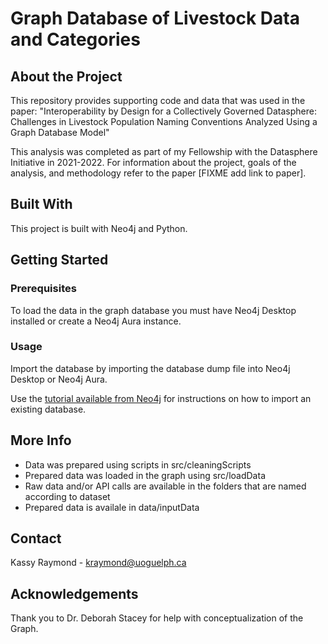# Graph Database of Livestock Data and Categories 

## About the Project 

This repository provides supporting code and data that was used in the paper: 
"Interoperability by Design for a Collectively Governed Datasphere: Challenges in Livestock Population Naming Conventions Analyzed Using a Graph Database Model"

This analysis was completed as part of my Fellowship with the Datasphere Initiative in 2021-2022. For information about the project, goals of the analysis, and methodology refer to the paper [FIXME add link to paper].

## Built With 

This project is built with Neo4j and Python.

## Getting Started 

### Prerequisites 

To load the data in the graph database you must have Neo4j Desktop installed or create a Neo4j Aura instance. 

### Usage 

Import the database by importing the database dump file into Neo4j Desktop or Neo4j Aura. 

Use the [tutorial available from Neo4j](https://neo4j.com/docs/aura/auradb/importing/import-database/) for instructions on how to import an existing database.

## More Info

* Data was prepared using scripts in src/cleaningScripts
* Prepared data was loaded in the graph using src/loadData
* Raw data and/or API calls are available in the folders that are named according to dataset 
* Prepared data is availale in data/inputData

## Contact

Kassy Raymond - kraymond@uoguelph.ca

## Acknowledgements

Thank you to Dr. Deborah Stacey for help with conceptualization of the Graph. 




